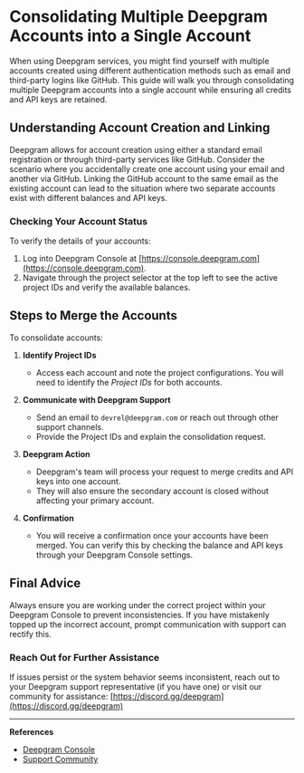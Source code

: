 # Consolidating Multiple Deepgram Accounts into a Single Account

When using Deepgram services, you might find yourself with multiple accounts created using different authentication methods such as email and third-party logins like GitHub. This guide will walk you through consolidating multiple Deepgram accounts into a single account while ensuring all credits and API keys are retained.

## Understanding Account Creation and Linking

Deepgram allows for account creation using either a standard email registration or through third-party services like GitHub. Consider the scenario where you accidentally create one account using your email and another via GitHub. Linking the GitHub account to the same email as the existing account can lead to the situation where two separate accounts exist with different balances and API keys.

### Checking Your Account Status

To verify the details of your accounts:
1. Log into Deepgram Console at [https://console.deepgram.com](https://console.deepgram.com).
2. Navigate through the project selector at the top left to see the active project IDs and verify the available balances.

## Steps to Merge the Accounts

To consolidate accounts:

1. **Identify Project IDs**
   - Access each account and note the project configurations. You will need to identify the *Project IDs* for both accounts.

2. **Communicate with Deepgram Support**
   - Send an email to `devrel@deepgram.com` or reach out through other support channels.
   - Provide the Project IDs and explain the consolidation request.

3. **Deepgram Action**
   - Deepgram's team will process your request to merge credits and API keys into one account.
   - They will also ensure the secondary account is closed without affecting your primary account.

4. **Confirmation**
   - You will receive a confirmation once your accounts have been merged. You can verify this by checking the balance and API keys through your Deepgram Console settings.

## Final Advice

Always ensure you are working under the correct project within your Deepgram Console to prevent inconsistencies. If you have mistakenly topped up the incorrect account, prompt communication with support can rectify this.

### Reach Out for Further Assistance

If issues persist or the system behavior seems inconsistent, reach out to your Deepgram support representative (if you have one) or visit our community for assistance: [https://discord.gg/deepgram](https://discord.gg/deepgram)

---

**References**
- [Deepgram Console](https://console.deepgram.com)
- [Support Community](https://discord.gg/deepgram)